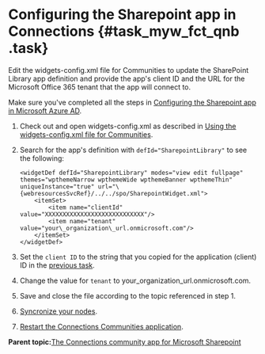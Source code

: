 # Configuring the Sharepoint app in Connections {#task_myw_fct_qnb .task}

Edit the widgets-config.xml file for Communities to update the SharePoint Library app definition and provide the app's client ID and the URL for the Microsoft Office 365 tenant that the app will connect to.

Make sure you've completed all the steps in [Configuring the Sharepoint app in Microsoft Azure AD](t_admin_sharepoint_app_enabling.md).

1.  Check out and open widgets-config.xml as described in [Using the widgets-config.xml file for Communities](../../admin/admin/t_admin_communities_use_widgets_config.md).

2.  Search for the app's definition with `defId="SharepointLibrary"` to see the following:

    ```
    <widgetDef defId="SharepointLibrary" modes="view edit fullpage" themes="wpthemeNarrow wpthemeWide wpthemeBanner wpthemeThin" uniqueInstance="true" url="\{webresourcesSvcRef}/../../spo/SharepointWidget.xml"> 
        <itemSet> 
            <item name="clientId" value="XXXXXXXXXXXXXXXXXXXXXXXXXXXX"/> 
            <item name="tenant" value="your\_organization\_url.onmicrosoft.com"/>
        </itemSet> 
    </widgetDef>  
    ```

3.  Set the `client ID` to the string that you copied for the application \(client\) ID in the [previous task](t_admin_sharepoint_app_enabling.md).

4.  Change the value for `tenant` to your\_organization\_url.onmicrosoft.com.

5.  Save and close the file according to the topic referenced in step 1.

6.  [Syncronize your nodes](../../admin/migrate/t_synch_updates.md).

7.  [Restart the Connections Communities application](../../admin/admin/t_admin_common_startstop_apps.md).


**Parent topic:**[The Connections community app for Microsoft Sharepoint](../../connectors/admin/c_admin_sharepoint_app_container.md)


